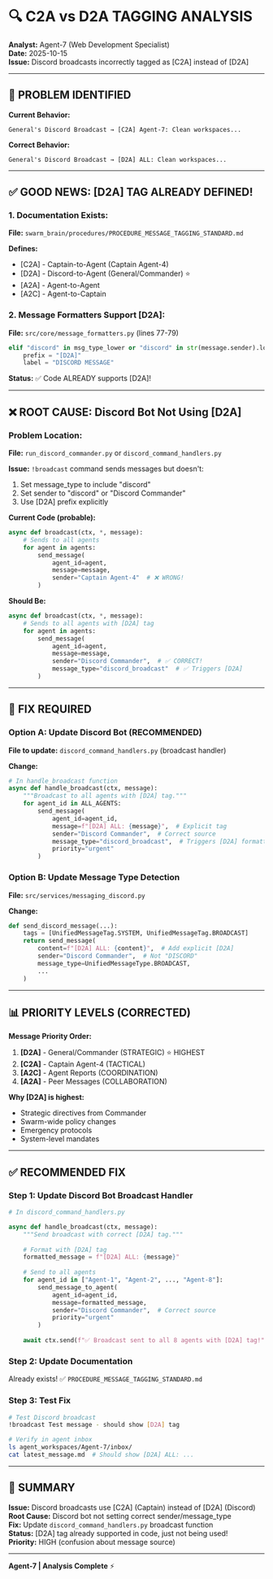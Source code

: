 # 🔍 C2A vs D2A TAGGING ANALYSIS

**Analyst:** Agent-7 (Web Development Specialist)  
**Date:** 2025-10-15  
**Issue:** Discord broadcasts incorrectly tagged as [C2A] instead of [D2A]

---

## 🚨 PROBLEM IDENTIFIED

**Current Behavior:**
```
General's Discord Broadcast → [C2A] Agent-7: Clean workspaces...
```

**Correct Behavior:**
```
General's Discord Broadcast → [D2A] ALL: Clean workspaces...
```

---

## ✅ GOOD NEWS: [D2A] TAG ALREADY DEFINED!

### **1. Documentation Exists:**
**File:** `swarm_brain/procedures/PROCEDURE_MESSAGE_TAGGING_STANDARD.md`

**Defines:**
- [C2A] - Captain-to-Agent (Captain Agent-4)
- [D2A] - Discord-to-Agent (General/Commander) ⭐
- [A2A] - Agent-to-Agent
- [A2C] - Agent-to-Captain

### **2. Message Formatters Support [D2A]:**
**File:** `src/core/message_formatters.py` (lines 77-79)

```python
elif "discord" in msg_type_lower or "discord" in str(message.sender).lower():
    prefix = "[D2A]"
    label = "DISCORD MESSAGE"
```

**Status:** ✅ Code ALREADY supports [D2A]!

---

## ❌ ROOT CAUSE: Discord Bot Not Using [D2A]

### **Problem Location:**
**File:** `run_discord_commander.py` or `discord_command_handlers.py`

**Issue:** `!broadcast` command sends messages but doesn't:
1. Set message_type to include "discord"
2. Set sender to "discord" or "Discord Commander"
3. Use [D2A] prefix explicitly

**Current Code (probable):**
```python
async def broadcast(ctx, *, message):
    # Sends to all agents
    for agent in agents:
        send_message(
            agent_id=agent,
            message=message,
            sender="Captain Agent-4"  # ❌ WRONG!
        )
```

**Should Be:**
```python
async def broadcast(ctx, *, message):
    # Sends to all agents with [D2A] tag
    for agent in agents:
        send_message(
            agent_id=agent,
            message=message,
            sender="Discord Commander",  # ✅ CORRECT!
            message_type="discord_broadcast"  # ✅ Triggers [D2A]
        )
```

---

## 🔧 FIX REQUIRED

### **Option A: Update Discord Bot (RECOMMENDED)**

**File to update:** `discord_command_handlers.py` (broadcast handler)

**Change:**
```python
# In handle_broadcast function
async def handle_broadcast(ctx, message):
    """Broadcast to all agents with [D2A] tag."""
    for agent_id in ALL_AGENTS:
        send_message(
            agent_id=agent_id,
            message=f"[D2A] ALL: {message}",  # Explicit tag
            sender="Discord Commander",  # Correct source
            message_type="discord_broadcast",  # Triggers [D2A] formatting
            priority="urgent"
        )
```

### **Option B: Update Message Type Detection**

**File:** `src/services/messaging_discord.py`

**Change:**
```python
def send_discord_message(...):
    tags = [UnifiedMessageTag.SYSTEM, UnifiedMessageTag.BROADCAST]
    return send_message(
        content=f"[D2A] ALL: {content}",  # Add explicit [D2A]
        sender="Discord Commander",  # Not "DISCORD"
        message_type=UnifiedMessageType.BROADCAST,
        ...
    )
```

---

## 📊 PRIORITY LEVELS (CORRECTED)

**Message Priority Order:**
1. **[D2A]** - General/Commander (STRATEGIC) ⭐ HIGHEST
2. **[C2A]** - Captain Agent-4 (TACTICAL)
3. **[A2C]** - Agent Reports (COORDINATION)
4. **[A2A]** - Peer Messages (COLLABORATION)

**Why [D2A] is highest:**
- Strategic directives from Commander
- Swarm-wide policy changes
- Emergency protocols
- System-level mandates

---

## ✅ RECOMMENDED FIX

### **Step 1: Update Discord Bot Broadcast Handler**
```python
# In discord_command_handlers.py

async def handle_broadcast(ctx, message):
    """Send broadcast with correct [D2A] tag."""
    
    # Format with [D2A] tag
    formatted_message = f"[D2A] ALL: {message}"
    
    # Send to all agents
    for agent_id in ["Agent-1", "Agent-2", ..., "Agent-8"]:
        send_message_to_agent(
            agent_id=agent_id,
            message=formatted_message,
            sender="Discord Commander",  # Correct source
            priority="urgent"
        )
    
    await ctx.send(f"✅ Broadcast sent to all 8 agents with [D2A] tag!")
```

### **Step 2: Update Documentation**
Already exists! ✅ `PROCEDURE_MESSAGE_TAGGING_STANDARD.md`

### **Step 3: Test Fix**
```bash
# Test Discord broadcast
!broadcast Test message - should show [D2A] tag

# Verify in agent inbox
ls agent_workspaces/Agent-7/inbox/
cat latest_message.md  # Should show [D2A] ALL: ...
```

---

## 🎯 SUMMARY

**Issue:** Discord broadcasts use [C2A] (Captain) instead of [D2A] (Discord)  
**Root Cause:** Discord bot not setting correct sender/message_type  
**Fix:** Update `discord_command_handlers.py` broadcast function  
**Status:** [D2A] tag already supported in code, just not being used!  
**Priority:** HIGH (confusion about message source)  

---

**Agent-7 | Analysis Complete** ⚡

